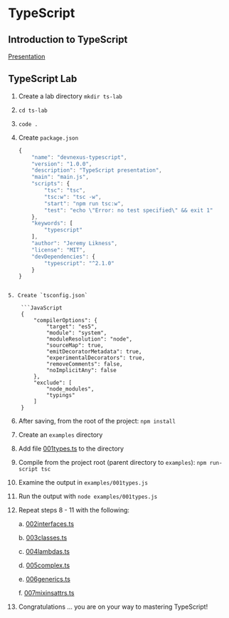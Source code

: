 # TypeScript

## Introduction to TypeScript 

[Presentation](./ts.pptx)

## TypeScript Lab 

1. Create a lab directory `mkdir ts-lab` 

2. `cd ts-lab` 

3. `code .` 

4. Create `package.json` 

    ```JavaScript
    {
        "name": "devnexus-typescript",
        "version": "1.0.0",
        "description": "TypeScript presentation",
        "main": "main.js",
        "scripts": {
            "tsc": "tsc",
            "tsc:w": "tsc -w",
            "start": "npm run tsc:w",
            "test": "echo \"Error: no test specified\" && exit 1"
        },
        "keywords": [
            "typescript"
        ],
        "author": "Jeremy Likness",
        "license": "MIT",
        "devDependencies": {
            "typescript": "^2.1.0"
        }
    }
```

5. Create `tsconfig.json` 

    ```JavaScript
    {
        "compilerOptions": {
            "target": "es5",
            "module": "system",
            "moduleResolution": "node",
            "sourceMap": true,
            "emitDecoratorMetadata": true,
            "experimentalDecorators": true,
            "removeComments": false,
            "noImplicitAny": false
        },
        "exclude": [
            "node_modules",
            "typings"
        ]
    }
```

6. After saving, from the root of the project: `npm install` 

7. Create an `examples` directory

8. Add file [001types.ts](./ts-lab/examples/001types.ts) to the directory

9. Compile from the project root (parent directory to `examples`): `npm run-script tsc` 

10. Examine the output in `examples/001types.js` 

11. Run the output with `node examples/001types.js` 

12. Repeat steps 8 - 11 with the following: 

    a. [002interfaces.ts](./ts-lab/examples/002interfaces.ts)
    
    b. [003classes.ts](./ts-lab/examples/003classes.ts)

    c. [004lambdas.ts](./1ATypeScript/examples/004lambdas.ts)

    d. [005complex.ts](./ts-lab/examples/005complex.ts)

    e. [006generics.ts](./ts-lab/examples/006generics.ts) 

    f. [007mixinsattrs.ts](./ts-lab/examples/007mixinsattrs.ts)

13. Congratulations ... you are on your way to mastering TypeScript!
